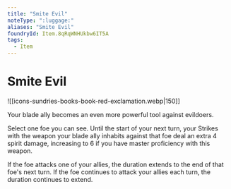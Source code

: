 ```yaml
---
title: "Smite Evil"
noteType: ":luggage:"
aliases: "Smite Evil"
foundryId: Item.8qRqWNHUkbw6IT5A
tags:
  - Item
---
```


# Smite Evil
![[icons-sundries-books-book-red-exclamation.webp|150]]

Your blade ally becomes an even more powerful tool against evildoers.

Select one foe you can see. Until the start of your next turn, your Strikes with the weapon your blade ally inhabits against that foe deal an extra 4 spirit damage, increasing to 6 if you have master proficiency with this weapon.

If the foe attacks one of your allies, the duration extends to the end of that foe's next turn. If the foe continues to attack your allies each turn, the duration continues to extend.


